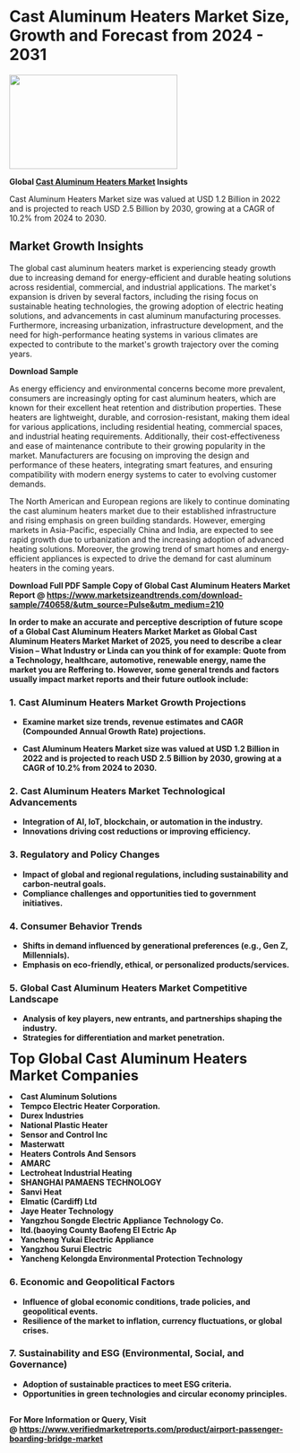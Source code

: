 <H1>Cast Aluminum Heaters Market Size, Growth and Forecast from 2024 - 2031</H1><img class="aligncenter size-medium wp-image-584254" src="https://thirdeyenews.in/wp-content/uploads/2024/09/Global-Market-Research-300x168.jpeg" alt="" width="300" height="168" /><p><strong>Global&nbsp;<a href="https://www.marketsizeandtrends.com/download-sample/740658/&amp;utm_source=Pulse&amp;utm_medium=210">Cast Aluminum Heaters Market</a> Insights</strong></p><p>Cast Aluminum Heaters Market size was valued at USD 1.2 Billion in 2022 and is projected to reach USD 2.5 Billion by 2030, growing at a CAGR of 10.2% from 2024 to 2030.</p><p><h2>Market Growth Insights</h2> <p>The global cast aluminum heaters market is experiencing steady growth due to increasing demand for energy-efficient and durable heating solutions across residential, commercial, and industrial applications. The market's expansion is driven by several factors, including the rising focus on sustainable heating technologies, the growing adoption of electric heating solutions, and advancements in cast aluminum manufacturing processes. Furthermore, increasing urbanization, infrastructure development, and the need for high-performance heating systems in various climates are expected to contribute to the market's growth trajectory over the coming years.</p> <p><strong>Download Sample</strong></p> <p>As energy efficiency and environmental concerns become more prevalent, consumers are increasingly opting for cast aluminum heaters, which are known for their excellent heat retention and distribution properties. These heaters are lightweight, durable, and corrosion-resistant, making them ideal for various applications, including residential heating, commercial spaces, and industrial heating requirements. Additionally, their cost-effectiveness and ease of maintenance contribute to their growing popularity in the market. Manufacturers are focusing on improving the design and performance of these heaters, integrating smart features, and ensuring compatibility with modern energy systems to cater to evolving customer demands.</p> <p>The North American and European regions are likely to continue dominating the cast aluminum heaters market due to their established infrastructure and rising emphasis on green building standards. However, emerging markets in Asia-Pacific, especially China and India, are expected to see rapid growth due to urbanization and the increasing adoption of advanced heating solutions. Moreover, the growing trend of smart homes and energy-efficient appliances is expected to drive the demand for cast aluminum heaters in the coming years.</p> <p><strong></p><p><span class=""><strong>Download Full PDF Sample Copy of Global Cast Aluminum Heaters Market Report</strong> @ <a href="https://www.marketsizeandtrends.com/download-sample/740658/&amp;utm_source=Pulse&amp;utm_medium=210" target="_blank">https://www.marketsizeandtrends.com/download-sample/740658/&amp;utm_source=Pulse&amp;utm_medium=210</a></span></p><p>In order to make an accurate and perceptive description of future scope of a Global&nbsp;Cast Aluminum Heaters Market Market as Global&nbsp;Cast Aluminum Heaters Market Market of 2025, you need to describe a clear Vision &ndash; What Industry or Linda can you think of for example: Quote from a Technology, healthcare, automotive, renewable energy, name the market you are Reffering to. However, some general trends and factors usually impact market reports and their future outlook include:</p><h3>1.&nbsp;<strong>Cast Aluminum Heaters Market Growth Projections</strong></h3><ul><li>Examine market size trends, revenue estimates and CAGR (Compounded Annual Growth Rate) projections.</li><li><p>Cast Aluminum Heaters Market size was valued at USD 1.2 Billion in 2022 and is projected to reach USD 2.5 Billion by 2030, growing at a CAGR of 10.2% from 2024 to 2030.</p></li></ul><h3>2.&nbsp;<strong>Cast Aluminum Heaters Market Technological Advancements</strong></h3><ul><li>Integration of AI, IoT, blockchain, or automation in the industry.</li><li>Innovations driving cost reductions or improving efficiency.</li></ul><h3>3.&nbsp;<strong>Regulatory and Policy Changes</strong></h3><ul><li>Impact of global and regional regulations, including sustainability and carbon-neutral goals.</li><li>Compliance challenges and opportunities tied to government initiatives.</li></ul><h3>4.&nbsp;<strong>Consumer Behavior Trends</strong></h3><ul><li>Shifts in demand influenced by generational preferences (e.g., Gen Z, Millennials).</li><li>Emphasis on eco-friendly, ethical, or personalized products/services.</li></ul><h3>5.&nbsp;<strong>Global Cast Aluminum Heaters Market Competitive Landscape</strong></h3><ul><li>Analysis of key players, new entrants, and partnerships shaping the industry.</li><li>Strategies for differentiation and market penetration.</li></ul><p data-pm-slice="1 1 []"><span style="color: inherit; font-family: inherit; font-size: 25px;">Top Global Cast Aluminum Heaters Market Companies</span></p><div class="" data-test-id=""><p><li>Cast Aluminum Solutions</li><li> Tempco Electric Heater Corporation.</li><li> Durex Industries</li><li> National Plastic Heater</li><li> Sensor and Control Inc</li><li> Masterwatt</li><li> Heaters Controls And Sensors</li><li> AMARC</li><li> Lectroheat Industrial Heating</li><li> SHANGHAI PAMAENS TECHNOLOGY</li><li> Sanvi Heat</li><li> Elmatic (Cardiff) Ltd</li><li> Jaye Heater Technology</li><li> Yangzhou Songde Electric Appliance Technology Co.</li><li>ltd.(baoying County Baofeng El Ectric Ap</li><li> Yancheng Yukai Electric Appliance</li><li> Yangzhou Surui Electric</li><li> Yancheng Kelongda Environmental Protection Technology</li></p></div><h3>6.&nbsp;<strong>Economic and Geopolitical Factors</strong></h3><ul><li>Influence of global economic conditions, trade policies, and geopolitical events.</li><li>Resilience of the market to inflation, currency fluctuations, or global crises.</li></ul><h3>7.&nbsp;<strong>Sustainability and ESG (Environmental, Social, and Governance)</strong></h3><ul><li>Adoption of sustainable practices to meet ESG criteria.</li><li>Opportunities in green technologies and circular economy principles.</li></ul><h2><strong style="font-size: 14px;">For More Information or Query, Visit @&nbsp;</strong><a style="background-color: #ffffff; font-size: 14px;" href="https://www.marketsizeandtrends.com/report/cast-aluminum-heaters-market/" target="_blank">https://www.verifiedmarketreports.com/product/airport-passenger-boarding-bridge-market</a></h2>
